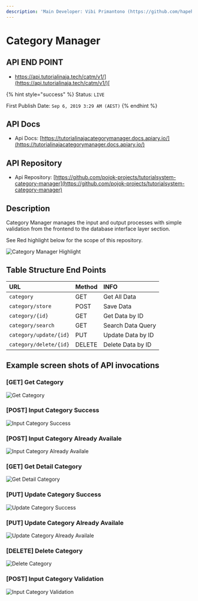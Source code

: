 ```yaml
---
description: 'Main Developer: Vibi Primantono (https://github.com/hapehatelo)'
---
```


# Category Manager

## API END POINT

* [https://api.tutorialinaja.tech/catm/v1/](https://api.tutorialinaja.tech/catm/v1/)[ ](https://api.tutorialinaja.tech/catm/v1/)

{% hint style="success" %}
Status: `LIVE`

First Publish Date: `Sep 6, 2019 3:29 AM (AEST)`
{% endhint %}

## API Docs

* Api Docs: [https://tutorialinajacategorymanager.docs.apiary.io/](https://tutorialinajacategorymanager.docs.apiary.io/)

## API Repository

* Api Repository: [https://github.com/pojok-projects/tutorialsystem-category-manager](https://github.com/pojok-projects/tutorialsystem-category-manager)

## Description

Category Manager manages the input and output processes with simple validation from the frontend to the database interface layer section.

See Red highlight below for the scope of this repository.

![Category Manager Highlight](https://raw.githubusercontent.com/pojok-projects/tutorialsystem-category-manager/master/images/Content_Manager_highlight.png)

## Table Structure End Points

| URL | Method | INFO |
| :--- | :--- | :--- |
| `category` | GET | Get All Data |
| `category/store` | POST | Save Data |
| `category/{id}` | GET | Get Data by ID |
| `category/search` | GET | Search Data Query |
| `category/update/{id}` | PUT | Update Data by ID |
| `category/delete/{id}` | DELETE | Delete Data by ID |

## Example screen shots of API invocations

### \[GET\] Get Category

![Get Category](https://raw.githubusercontent.com/pojok-projects/tutorialsystem-category-manager/master/images/01-get-category.png)

### \[POST\] Input Category Success

![Input Category Success](https://raw.githubusercontent.com/pojok-projects/tutorialsystem-category-manager/master/images/02-post-category-success.png)

### \[POST\] Input Category Already Availale

![Input Category Already Availale](https://raw.githubusercontent.com/pojok-projects/tutorialsystem-category-manager/master/images/03-post-category-already-available.png)

### \[GET\] Get Detail Category

![Get Detail Category](https://raw.githubusercontent.com/pojok-projects/tutorialsystem-category-manager/master/images/04-get-detail-category.png)

### \[PUT\] Update Category Success

![Update Category Success](https://raw.githubusercontent.com/pojok-projects/tutorialsystem-category-manager/master/images/06-put-update-category-success.png)

### \[PUT\] Update Category Already Availale

![Update Category Already Availale](https://raw.githubusercontent.com/pojok-projects/tutorialsystem-category-manager/master/images/07-put-update-category-already-availabe.png)

### \[DELETE\] Delete Category

![Delete Category](https://raw.githubusercontent.com/pojok-projects/tutorialsystem-category-manager/master/images/08-delete-category.png)

### \[POST\] Input Category Validation

![Input Category Validation](https://raw.githubusercontent.com/pojok-projects/tutorialsystem-category-manager/master/images/09-post-category-validation.png)

